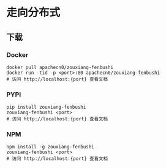 # 走向分布式

## 下载

### Docker

```
docker pull apachecn0/zouxiang-fenbushi
docker run -tid -p <port>:80 apachecn0/zouxiang-fenbushi
# 访问 http://localhost:{port} 查看文档
```

### PYPI

```
pip install zouxiang-fenbushi
zouxiang-fenbushi <port>
# 访问 http://localhost:{port} 查看文档
```

### NPM

```
npm install -g zouxiang-fenbushi
zouxiang-fenbushi <port>
# 访问 http://localhost:{port} 查看文档
```